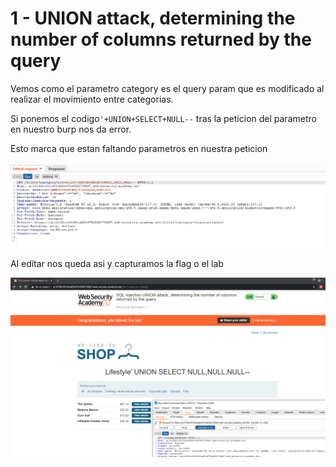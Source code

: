 # 1 - UNION attack, determining the number of columns returned by the query

 Vemos como el parametro category es el query param que es modificado al realizar el movimiento entre categorias. 

Si ponemos el codigo`'+UNION+SELECT+NULL--` tras la peticion del parametro en nuestro burp nos da error. 

Esto marca que estan faltando parametros en nuestra peticion

![](../../../.gitbook/assets/imagen%20%28591%29.png)

Al editar nos queda asi y capturamos la flag o el lab

![](../../../.gitbook/assets/imagen%20%28601%29.png)


